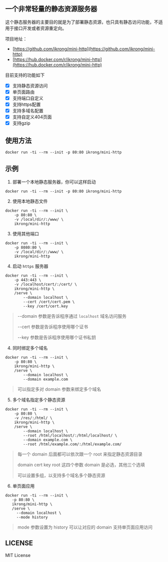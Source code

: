 ## 一个非常轻量的静态资源服务器

这个静态服务器的主要目的就是为了部署静态资源，也只具有静态访问功能，不适用于接口开发或者资源重定向。

项目地址：

* [https://github.com/ikrong/mini-http](https://github.com/ikrong/mini-http)
* [https://hub.docker.com/r/ikrong/mini-http](https://hub.docker.com/r/ikrong/mini-http)

目前支持的功能如下

- [x] 支持静态资源访问
- [x] 单页面路由
- [x] 支持端口自定义
- [x] 支持https配置
- [x] 支持多域名配置
- [x] 支持自定义404页面
- [x] 支持gzip

## 使用方法

```shell
docker run -ti --rm --init -p 80:80 ikrong/mini-http
```

## 示例

1. 部署一个本地静态服务器，你可以这样启动

```shell
docker run -ti --rm --init -p 80:80 ikrong/mini-http
```

2. 使用本地静态文件

```shell
docker run -ti --rm --init \
    -p 80:80 \
    -v /local/dir/:/www/ \
    ikrong/mini-http
```

3. 使用其他端口

```shell
docker run -ti --rm --init \
    -p 8080:80 \
    -v /local/dir/:/www/ \
    ikrong/mini-http
```

4. 启动 `https` 服务器

```shell
docker run -ti --rm --init \
    -p 443:443 \
    -v /localhost/cert/:/cert/ \
    ikrong/mini-http \
    /serve \
        --domain localhost \
        --cert /cert/cert.pem \
        --key /cert/cert.key
```

> --domain 参数是告诉程序通过 `localhost` 域名访问服务
> 
> --cert 参数是告诉程序使用哪个证书
> 
> --key 参数是告诉程序使用哪个证书私钥
> 

4. 同时绑定多个域名


```shell
docker run -ti --rm --init \
    -p 80:80 \
    ikrong/mini-http \
    /serve \
        --domain localhost \
        --domain example.com
```

> 可以指定多对 domain 参数来绑定多个域名

5. 多个域名指定多个静态资源

```shell
docker run -ti --rm --init \
    -p 80:80 \
    -v /res/:/html/ \
    ikrong/mini-http \
    /serve \
        --domain localhost \
        --root /html/localhost/:/html/localhost/ \
        --domain example.com \
        --root /html/example.com/:/html/example.com/
```

> 每一个 domain 后面都可以依次跟一个 root 来指定静态资源目录
>
> domain cert key root 这四个参数 domain 是必选，其他三个选填
>
> 可以设置多组，以支持多个域名多个静态资源

6. 单页面应用

```shell
docker run -ti --rm --init \
   -p 80:80 \
   ikrong/mini-http \
   /serve \
     --domain localhost \
     --mode history
```

> mode 参数设置为 history 可以让对应的 domain 支持单页面应用访问

## LICENSE

MIT License